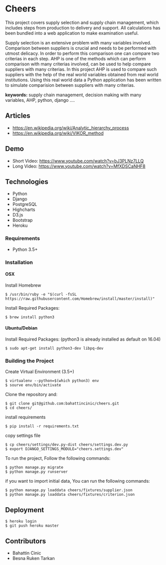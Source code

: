 # Cheers

This project covers supply selection and supply chain management, which includes steps from production to delivery and support. All calculations has been bundled into a web application to make examination useful.

Supply selection is an extensive problem with many variables involved. Comparison between suppliers is crucial and needs to be performed with utmost delicacy. In order to perform this comparison one can compare two criterias in each step. AHP is one of the methods which can perform comparison with many criterias involved, can be used to help compare suppliers with many criterias. In this project AHP is used to compare such suppliers with the help of the real world variables obtained from real world institutions. Using this real world data a Python application has been written to simulate comparision between suppliers with many criterias.

**keywords:** supply chain management, decision making with many variables, AHP, python, django ....

## Articles

- https://en.wikipedia.org/wiki/Analytic_hierarchy_process
- https://en.wikipedia.org/wiki/VIKOR_method

## Demo

- Short Video: https://www.youtube.com/watch?v=bJ3PLNz7LLQ
- Long Video: https://www.youtube.com/watch?v=MfXDSCaNHF8


## Technologies

- Python
- Django
- PostgreSQL
- Highcharts
- D3.js
- Bootstrap
- Heroku

### Requirements

* Python 3.5+

### Installation

#### OSX

Install Homebrew

    $ /usr/bin/ruby -e "$(curl -fsSL https://raw.githubusercontent.com/Homebrew/install/master/install)"

Install Required Packages:

    $ brew install python3


#### Ubuntu/Debian

Install Required Packages:
(python3 is already installed as default on 16.04)

    $ sudo apt-get install python3-dev libpq-dev

### Building the Project

Create Virtual Environment (3.5+)

    $ virtualenv --python=$(which python3) env
    $ sourve env/bin/activate

Clone the repository and:

    $ git clone git@github.com:bahattincinic/cheers.git
    $ cd cheers/

install requirements

    $ pip install -r requirements.txt

copy settings file

    $ cp cheers/settings/dev.py-dist cheers/settings.dev.py
    $ export DJANGO_SETTINGS_MODULE="cheers.settings.dev"

To run the project, Follow the following commands:

    $ python manage.py migrate
    $ python manage.py runserver

if you want to import initial data, You can run the following commands:

    $ python manage.py loaddata cheers/fixtures/supplier.json
    $ python manage.py loaddata cheers/fixtures/criterion.json


## Deployment

```
$ heroku login
$ git push heroku master
```

## Contributors
- Bahattin Cinic
- Besna Ruken Tarkan
